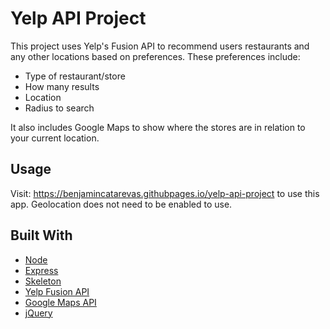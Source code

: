 # Yelp API Project

This project uses Yelp's Fusion API to recommend users restaurants and any other locations based on preferences. These preferences include:
* Type of restaurant/store
* How many results
* Location
* Radius to search

It also includes Google Maps to show where the stores are in relation to your current location.

## Usage

Visit: https://benjamincatarevas.githubpages.io/yelp-api-project to use this app.
Geolocation does not need to be enabled to use.

## Built With

* [Node](https://nodejs.org)
* [Express](https://expressjs.com)
* [Skeleton](http://getskeleton.com)
* [Yelp Fusion API](https://www.yelp.com/developers)
* [Google Maps API](https://developers.google.com/maps/)
* [jQuery](https://jqueryui.com)
